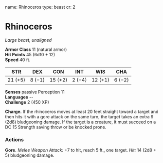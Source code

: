 name: Rhinoceros
type: beast
cr: 2

# Rhinoceros 
_Large beast, unaligned_

**Armor Class** 11 (natural armor)    
**Hit Points** 45 (6d10 + 12)    
**Speed** 40 ft. 

| STR     | DEX     | CON     | INT     | WIS     | CHA     |
|---------|---------|---------|---------|---------|---------|
| 21 (+5) | 8 (−1)  | 15 (+2) | 2 (−4)  | 12 (+1) | 6 (−2)  |  

**Senses** passive Perception 11    
**Languages** --    
**Challenge** 2 (450 XP) 

**Charge.** If the rhinoceros moves at least 20 feet straight toward a target and then hits it with a gore attack on the same turn, the target takes an extra 9 (2d8) bludgeoning damage. If the target is a creature, it must succeed on a DC 15 Strength saving throw or be knocked prone. 

### Actions 
**Gore.** _Melee Weapon Attack:_ +7 to hit, reach 5 ft., one target. _Hit:_ 14 (2d8 + 5) bludgeoning damage. 